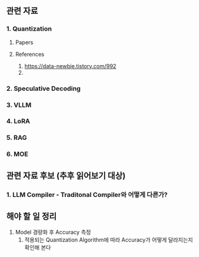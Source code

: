 ## 관련 자료

### 1. Quantization
1. Papers

2. References
   1. https://data-newbie.tistory.com/992
   2. 


### 2. Speculative Decoding

### 3. VLLM



### 4. LoRA


### 5. RAG


### 6. MOE


## 관련 자료 후보 (추후 읽어보기 대상)
### 1. LLM Compiler - Traditonal Compiler와 어떻게 다른가?


## 해야 할 일 정리

1. Model 경량화 후 Accuracy 측정
   1. 적용되는 Quantization Algorithm에 따라 Accuracy가 어떻게 달라지는지 확인해 본다
